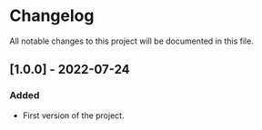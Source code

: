 # Changelog
All notable changes to this project will be documented in this file.

## [1.0.0] - 2022-07-24
### Added
- First version of the project.
